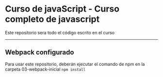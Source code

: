 # Curso de javaScript - Curso completo de javascript

Este repositorio sera todo el código escrito en el curso

---

## Webpack configurado

Para usar este repositorio, deberán ejecutar el comando de npm en la carpeta 03-webpack-inicial
`npm install`
